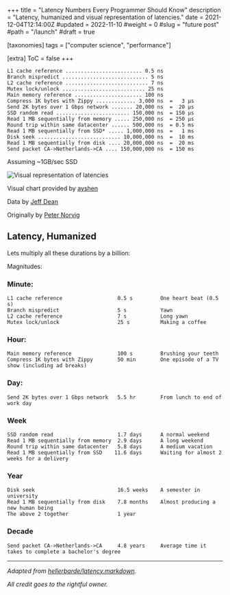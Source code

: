 +++
title = "Latency Numbers Every Programmer Should Know"
description = "Latency, humanized and visual representation of latencies."
date = 2021-12-04T12:14:00Z
#updated = 2022-11-10
#weight = 0
#slug = "future post"
#path = "/launch"
#draft = true

[taxonomies]
tags = ["computer science", "performance"]

[extra]
ToC = false
+++

```
L1 cache reference ......................... 0.5 ns
Branch mispredict ............................ 5 ns
L2 cache reference ........................... 7 ns
Mutex lock/unlock ........................... 25 ns
Main memory reference ...................... 100 ns             
Compress 1K bytes with Zippy ............. 3,000 ns  =   3 µs
Send 2K bytes over 1 Gbps network ....... 20,000 ns  =  20 µs
SSD random read ........................ 150,000 ns  = 150 µs
Read 1 MB sequentially from memory ..... 250,000 ns  = 250 µs
Round trip within same datacenter ...... 500,000 ns  = 0.5 ms
Read 1 MB sequentially from SSD* ..... 1,000,000 ns  =   1 ms
Disk seek ........................... 10,000,000 ns  =  10 ms
Read 1 MB sequentially from disk .... 20,000,000 ns  =  20 ms
Send packet CA->Netherlands->CA .... 150,000,000 ns  = 150 ms
```

<!-- more -->

Assuming ~1GB/sec SSD

![Visual representation of latencies](http://i.imgur.com/k0t1e.png)

Visual chart provided by [ayshen](https://gist.github.com/ayshen)

Data by [Jeff Dean](http://research.google.com/people/jeff/)

Originally by [Peter Norvig](http://norvig.com/21-days.html#answers)

## Latency, Humanized

Lets multiply all these durations by a billion:

Magnitudes:

### Minute:

```
L1 cache reference                  0.5 s         One heart beat (0.5 s)
Branch mispredict                   5 s           Yawn
L2 cache reference                  7 s           Long yawn
Mutex lock/unlock                   25 s          Making a coffee
```

### Hour:

```    
Main memory reference               100 s         Brushing your teeth
Compress 1K bytes with Zippy        50 min        One episode of a TV show (including ad breaks)
```

### Day:

```
Send 2K bytes over 1 Gbps network   5.5 hr        From lunch to end of work day
```

### Week

```
SSD random read                     1.7 days      A normal weekend
Read 1 MB sequentially from memory  2.9 days      A long weekend
Round trip within same datacenter   5.8 days      A medium vacation
Read 1 MB sequentially from SSD    11.6 days      Waiting for almost 2 weeks for a delivery
```

### Year

```
Disk seek                           16.5 weeks    A semester in university
Read 1 MB sequentially from disk    7.8 months    Almost producing a new human being
The above 2 together                1 year
```

### Decade
    
```
Send packet CA->Netherlands->CA     4.8 years     Average time it takes to complete a bachelor's degree
```

---

_Adapted from [hellerbarde/latency.markdown](https://gist.github.com/hellerbarde/2843375)._

_All credit goes to the rightful owner._
